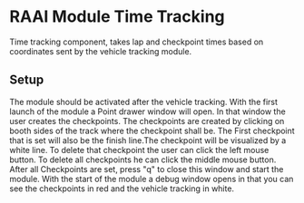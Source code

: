 # RAAI Module Time Tracking

Time tracking component, takes lap and  checkpoint times based on coordinates sent by the vehicle tracking module.

## Setup
The module should be activated after the vehicle tracking.
With the first launch of the module a Point drawer window will open. In that window the user creates the checkpoints.
The checkpoints are created by clicking on booth sides of the track where the checkpoint shall be. The First checkpoint 
that is set will also be the finish line.The checkpoint will be visualized by a white line. To delete that checkpoint 
the user can click the left mouse button. To delete all checkpoints he can click the middle mouse button. After all 
Checkpoints are set, press "q" to close this window and start the module. With the start of the module a debug window 
opens in that you can see the checkpoints in red and the vehicle tracking in white.